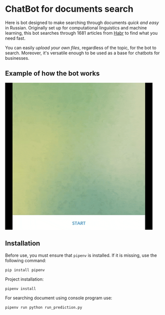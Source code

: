 # ChatBot for documents search

Here is bot designed to make searching through documents *quick and easy* in Russian. Originally set up for computational linguistics and machine learning, this bot searches through 1681 articles from [Habr](habr.ru) to find what you need fast.

You can easily *upload your own files*, regardless of the topic, for the bot to search. Moreover, it's versatile enough to be used as a base for chatbots for businesses. 


## Example of how the bot works

![bot_example](images/bot_example.gif)

## Installation
Before use, you must ensure that `pipenv` is installed. If it is missing, use the following command:
```
pip install pipenv
```

Project installation:
```
pipenv install
```

For searching document using console program use:
```
pipenv run python run_prediction.py
```